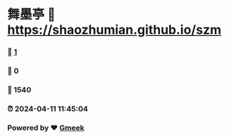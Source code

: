 # 舞墨亭 :link: https://shaozhumian.github.io/szm 
### :page_facing_up: [1](https://shaozhumian.github.io/szm/tag.html) 
### :speech_balloon: 0 
### :hibiscus: 1540 
### :alarm_clock: 2024-04-11 11:45:04 
### Powered by :heart: [Gmeek](https://github.com/Meekdai/Gmeek)
